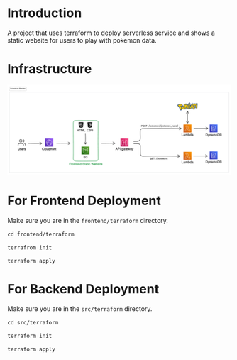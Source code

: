 # Introduction

A project that uses terraform to deploy serverless service and shows a static website for users to play with pokemon data.

# Infrastructure

![Infrastructure Diagram](infra.png)

# For Frontend Deployment

Make sure you are in the `frontend/terraform` directory.

```
cd frontend/terraform
```

```
terrafrom init
```

```
terraform apply
```

# For Backend Deployment

Make sure you are in the `src/terraform` directory.

```
cd src/terraform
```

```
terraform init
```

```
terraform apply
```
